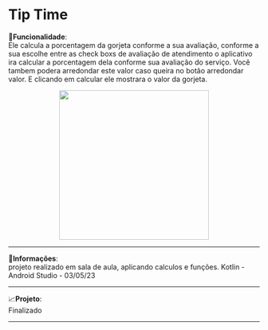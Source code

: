 # Tip Time

🔧<b>Funcionalidade</b>:<br>Ele calcula a porcentagem da gorjeta conforme a sua avaliação, conforme a sua escolhe entre as check boxs de avaliação de atendimento o aplicativo ira calcular a porcentagem dela conforme sua avaliação do serviço. Você tambem podera arredondar este valor caso queira no botão arredondar valor.
E clicando em calcular ele mostrara o valor da gorjeta.
<div align="center">
  <img src="https://github.com/Breno-lisboa-Souza/TipTime/assets/124945976/08796350-d177-4000-9d1a-0da9411e4e66" width="300px" heigth="500px">
</div>
<hr>
📰<b>Informações</b>: <br> projeto realizado em sala de aula, aplicando calculos e funções. Kotlin - Android Studio - 03/05/23
<hr>
📈<b>Projeto</b>: <br> Finalizado
<hr>
